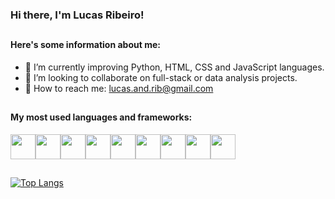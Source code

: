 ### Hi there, I'm Lucas Ribeiro!

##

#### Here's some information about me:

- 🌱 I’m currently improving Python, HTML, CSS and JavaScript languages.
- 📌 I’m looking to collaborate on full-stack or data analysis projects.
- 📧 How to reach me: lucas.and.rib@gmail.com

##

#### My most used languages and frameworks:

<div style="display: flex; flex-direction: row;">
    <img style="width: 40px; height: 40px;" src="https://cdn.jsdelivr.net/gh/devicons/devicon/icons/python/python-original.svg"/>
    <img style="width: 40px; height: 40px;" src="https://cdn.jsdelivr.net/gh/devicons/devicon/icons/c/c-original.svg"/>
    <img style="width: 40px; height: 40px;" src="https://cdn.jsdelivr.net/gh/devicons/devicon/icons/javascript/javascript-original.svg"/>
    <img style="width: 40px; height: 40px;" src="https://cdn.jsdelivr.net/gh/devicons/devicon/icons/html5/html5-original.svg"/>
    <img style="width: 40px; height: 40px;" src="https://cdn.jsdelivr.net/gh/devicons/devicon/icons/css3/css3-original.svg"/>
    <img style="width: 40px; height: 40px;" src="https://cdn.jsdelivr.net/gh/devicons/devicon/icons/postgresql/postgresql-original.svg"/>
    <img style="width: 40px; height: 40px;" src="https://cdn.jsdelivr.net/gh/devicons/devicon/icons/firebase/firebase-plain.svg"/>
    <img style="width: 40px; height: 40px;" src="https://cdn.jsdelivr.net/gh/devicons/devicon/icons/git/git-original.svg"/>
    <img style="width: 40px; height: 40px;" src="https://cdn.jsdelivr.net/gh/devicons/devicon/icons/bootstrap/bootstrap-original.svg"/>
</div>

##

[![Top Langs](https://github-readme-stats.vercel.app/api/top-langs/?username=lvcasribeiro&layout=compact&theme=dracula)](https://github.com/lvcasribeiro/github-readme-stats)
